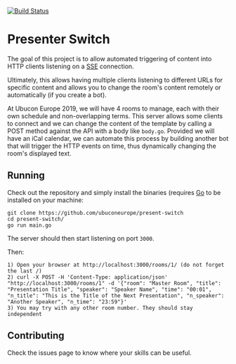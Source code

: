 [![Build Status](https://travis-ci.org/ubuconeurope/present-switch.svg?branch=master)](https://travis-ci.org/ubuconeurope/present-switch)
# Presenter Switch

The goal of this project is to allow automated triggering of content into HTTP clients listening on a [SSE](https://en.wikipedia.org/wiki/Server-sent_events) connection.

Ultimately, this allows having multiple clients listening to different URLs for specific content and allows you to change the room's content remotely or automatically (if you create a bot). 

At Ubucon Europe 2019, we will have 4 rooms to manage, each with their own schedule and non-overlapping terms. This server allows some clients to connect and we can change the content of the template by calling a POST method against the API with a body like `body.go`. Provided we will have an iCal calendar, we can automate this process by building another bot that will trigger the HTTP events on time, thus dynamically changing the room's displayed text.

## Running

Check out the repository and simply install the binaries (requires [Go](https://golang.org/) to be installed on your machine:

```
git clone https://github.com/ubuconeurope/present-switch
cd present-switch/
go run main.go
```
The server should then start listening on port `3000`.

Then: 
```
1) Open your browser at http://localhost:3000/rooms/1/ (do not forget the last /)
2) curl -X POST -H 'Content-Type: application/json'  "http://localhost:3000/rooms/1" -d '{"room": "Master Room", "title": "Presentation Title", "speaker": "Speaker Name", "time": "00:01", "n_title": "This is the Title of the Next Presentation", "n_speaker": "Another Speaker", "n_time": "23:59"}'
3) You may try with any other room number. They should stay independent
```



## Contributing

Check the issues page to know where your skills can be useful.
